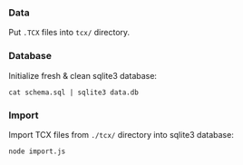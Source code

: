 
### Data

Put `.TCX` files into `tcx/` directory.

### Database

Initialize fresh & clean sqlite3 database:

```
cat schema.sql | sqlite3 data.db
```

### Import

Import TCX files from `./tcx/` directory into sqlite3 database:

```
node import.js
```
